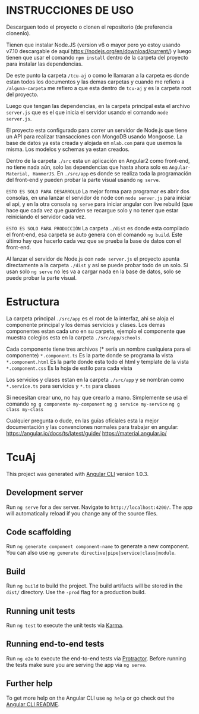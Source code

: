 # INSTRUCCIONES DE USO

Descarguen todo el proyecto o clonen el repositorio (de preferencia clonenlo).

Tienen que instalar Node.JS (version v6 o mayor pero yo estoy usando v7.10 descargable de aquí https://nodejs.org/en/download/current/) y luego tienen que usar el comando `npm install` dentro de la carpeta del proyecto para instalar las dependencias. 

De este punto la carpeta `/tcu-aj` o como le llamaran a la carpeta es donde estan todos los documentos y las demas carpetas y cuando me refiero a `/alguna-carpeta` me refiero a que esta dentro de `tcu-aj` y es la carpeta root del proyecto.

Luego que tengan las dependencias, en la carpeta principal esta el archivo `server.js` que es el que inicia el servidor usando el comando `node server.js`. 

El proyecto esta configurado para correr un servidor de Node.js que tiene un API para realizar transacciones con MongoDB usando Mongoose. La base de datos ya esta creada y alojada en `mlab.com` para que usemos la misma. Los modelos y schemas ya estan creados.

Dentro de la carpeta `./src` esta un aplicación en Angular2 como front-end, no tiene nada aún, solo las dependencias que hasta ahora solo es `Angular-Material, HammerJS`.
En `./src/app` es donde se realiza toda la programación del front-end y pueden probar la parte visual usando `ng serve`.

`ESTO ES SOLO PARA DESARROLLO`
La mejor forma para programar es abrir dos consolas, en una lanzar el servidor de node con `node server.js` para iniciar el api,  y en la otra consola `ng serve` para iniciar angular con live rebuild (que hace que cada vez que guarden se recargue solo y no tener que estar reiniciando el servidor cada vez. 

`ESTO ES SOLO PARA PRODUCCIÓN`
La carpeta `./dist` es donde esta compilado el front-end, esa carpeta se auto genera con el comando `ng build`. Este último hay que hacerlo cada vez que se prueba la base de datos con el front-end.

Al lanzar el servidor de Node.js con `node server.js` el proyecto apunta directamente a la carpeta `./dist` y así se puede probar todo de un solo. Si usan solo `ng serve` no les va a cargar nada en la base de datos, solo se puede probar la parte visual.

# Estructura

La carpeta principal `./src/app` es el root de la interfaz, ahi se aloja el componente principal y los demas servicios y clases.
Los demas componentes estan cada uno en su carpeta, ejemplo el componente que muestra colegios esta en la carpeta `./src/app/schools`. 

Cada componente tiene tres archivos (* sería un nombre cualquiera para el componente)
`*.component.ts` Es la parte donde se programa la vista
`*.component.html` Es la parte donde esta todo el html y template de la vista
`*.component.css` Es la hoja de estilo para cada vista

Los servicios y clases estan en la carpeta `./src/app` y se nombran como `*.service.ts` para servicios y `*.ts` para clases

Si necesitan crear uno, no hay que crearlo a mano. Simplemente se usa el comando 
`ng g componente my-component`
`ng g service my-service`
`ng g class my-class`

Cualquier pregunta o dude, en las guías oficiales esta la mejor documentación y las convenciones normales para trabajar en angular:
https://angular.io/docs/ts/latest/guide/
https://material.angular.io/


# TcuAj

This project was generated with [Angular CLI](https://github.com/angular/angular-cli) version 1.0.3.

## Development server

Run `ng serve` for a dev server. Navigate to `http://localhost:4200/`. The app will automatically reload if you change any of the source files.

## Code scaffolding

Run `ng generate component component-name` to generate a new component. You can also use `ng generate directive|pipe|service|class|module`.

## Build

Run `ng build` to build the project. The build artifacts will be stored in the `dist/` directory. Use the `-prod` flag for a production build.

## Running unit tests

Run `ng test` to execute the unit tests via [Karma](https://karma-runner.github.io).

## Running end-to-end tests

Run `ng e2e` to execute the end-to-end tests via [Protractor](http://www.protractortest.org/).
Before running the tests make sure you are serving the app via `ng serve`.

## Further help

To get more help on the Angular CLI use `ng help` or go check out the [Angular CLI README](https://github.com/angular/angular-cli/blob/master/README.md).
